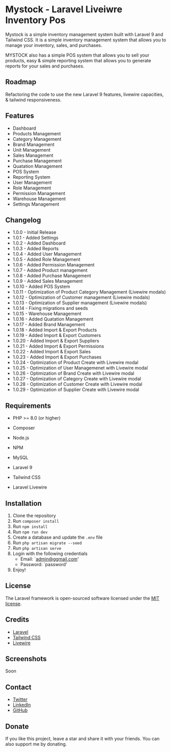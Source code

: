 # Mystock - Laravel Liveiwre Inventory Pos

Mystock is a simple inventory management system built with Laravel 9 and Tailwind CSS. It is a simple inventory management system that allows you to manage your inventory, sales, and purchases. 

MYSTOCK also has a simple POS system that allows you to sell your products, easy & simple reporting system that allows you to generate reports for your sales and purchases.

## Roadmap

Refactoring the code to use the new Laravel 9 features, livewire capacities, & tailwind responsiveness.

## Features

-   Dashboard
-   Products Management
-   Category Management
-   Brand Management
-   Unit Management
-   Sales Management
-   Purchase Management
-   Quatation Management
-   POS System
-   Reporting System
-   User Management
-   Role Management
-   Permission Management
-   Warehouse Management
-   Settings Management

## Changelog

- 1.0.0 - Initial Release
- 1.0.1 - Added Settings
- 1.0.2 - Added Dashboard
- 1.0.3 - Added Reports
- 1.0.4 - Added User Management
- 1.0.5 - Added Role Management
- 1.0.6 - Added Permission Management
- 1.0.7 - Added Product management
- 1.0.8 - Added Purchase Management
- 1.0.9 - Added Sales Management
- 1.0.10 - Added POS System
- 1.0.11 - Optimization of Product Category Management (Livewire modals)
- 1.0.12 - Optimization of Customer management (Livewire modals)
- 1.0.13 - Optimization of Supplier management (Livewire modals)
- 1.0.14 - Fixing migrations and seeds
- 1.0.15 - Warehouse Management
- 1.0.16 - Added Quatation Management
- 1.0.17 - Added Brand Management  
- 1.0.18 - Added Import & Export Products
- 1.0.19 - Added Import & Export Customers
- 1.0.20 - Added Import & Export Suppliers
- 1.0.21 - Added Import & Export Permissions
- 1.0.22 - Added Import & Export Sales  
- 1.0.23 - Added Import & Export Purchases
- 1.0.24 - Optimization of Product Create with Livewire modal
- 1.0.25 - Optimization of User Managemenet with Livewire modal
- 1.0.26 - Optimization of Brand Create with Livewire modal
- 1.0.27 - Optimization of Category Create with Livewire modal
- 1.0.28 - Optimization of Customer Create with Livewire modal
- 1.0.29 - Optimization of Supplier Create with Livewire modal


## Requirements

-   PHP >= 8.0 (or higher)
-   Composer
-   Node.js
-   NPM
-   MySQL

- Laravel 9
- Tailwind CSS
- Laravel Livewire

## Installation

1.  Clone the repository
2.  Run `composer install`
3.  Run `npm install`
4.  Run `npm run dev`
5.  Create a database and update the `.env` file
6.  Run `php artisan migrate --seed`
7.  Run `php artisan serve`
8.  Login with the following credentials
    -   Email: `admin@ggmail.com'
    -   Password: `password'
9.  Enjoy!

## License

The Laravel framework is open-sourced software licensed under the [MIT license](https://opensource.org/licenses/MIT).

## Credits

-   [Laravel](https://laravel.com/)
-   [Tailwind CSS](https://tailwindcss.com/)
-   [Livewire](https://laravel-livewire.com/)

## Screenshots

Soon

## Contact

-   [Twitter](https://twitter.com/zakarialabib)
-   [LinkedIn](https://www.linkedin.com/in/zakaria-labib/)
-   [GitHub](https://www.github.com/zakarialabib/)

## Donate

If you like this project, leave a star and share it with your friends. You can also support me by donating.

